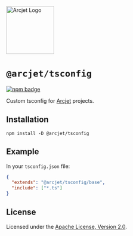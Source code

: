 <a href="https://arcjet.com" target="_arcjet-home">
  <picture>
    <source media="(prefers-color-scheme: dark)" srcset="https://arcjet.com/logo/arcjet-dark-lockup-voyage-horizontal.svg">
    <img src="https://arcjet.com/logo/arcjet-light-lockup-voyage-horizontal.svg" alt="Arcjet Logo" height="128" width="auto">
  </picture>
</a>

# `@arcjet/tsconfig`

<p>
  <a href="https://www.npmjs.com/package/@arcjet/tsconfig">
    <picture>
      <source media="(prefers-color-scheme: dark)" srcset="https://img.shields.io/npm/v/%40arcjet%2Ftsconfig?style=flat-square&label=%E2%9C%A6Aj&labelColor=000000&color=5C5866">
      <img alt="npm badge" src="https://img.shields.io/npm/v/%40arcjet%2Ftsconfig?style=flat-square&label=%E2%9C%A6Aj&labelColor=ECE6F0&color=ECE6F0">
    </picture>
  </a>
</p>

Custom tsconfig for [Arcjet][arcjet] projects.

## Installation

```shell
npm install -D @arcjet/tsconfig
```

## Example

In your `tsconfig.json` file:

```json
{
  "extends": "@arcjet/tsconfig/base",
  "include": ["*.ts"]
}
```

## License

Licensed under the [Apache License, Version 2.0][apache-license].

[arcjet]: https://arcjet.com
[apache-license]: http://www.apache.org/licenses/LICENSE-2.0
